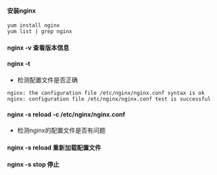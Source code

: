 #### 安装nginx
```
yum install nginx
yum list | grep nginx

```

#### nginx -v  查看版本信息
#### nginx -t    
* 检测配置文件是否正确
```
nginx: the configuration file /etc/nginx/nginx.conf syntax is ok
nginx: configuration file /etc/nginx/nginx.conf test is successful
```

#### nginx -s reload -c /etc/nginx/nginx.conf  
* 检测nginx的配置文件是否有问题

#### nginx -s reload     重新加载配置文件

#### nginx -s stop     停止

